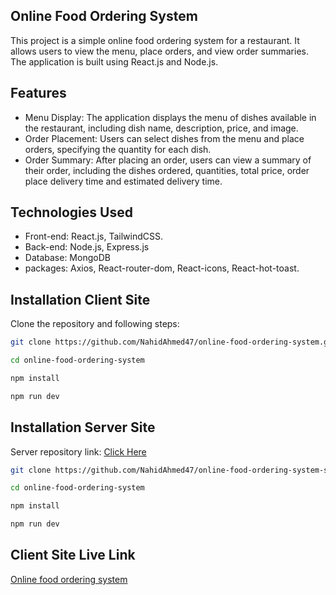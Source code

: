 ## Online Food Ordering System
This project is a simple online food ordering system for a restaurant. It allows users to view the menu, place orders, and view order summaries. The application is built using React.js and Node.js.

## Features
- Menu Display: The application displays the menu of dishes available in the restaurant, including dish name, description, price, and image.
- Order Placement: Users can select dishes from the menu and place orders, specifying the quantity for each dish.
- Order Summary: After placing an order, users can view a summary of their order, including the dishes ordered, quantities, total price, order place delivery time and estimated delivery time.

## Technologies Used
- Front-end: React.js, TailwindCSS.
- Back-end: Node.js, Express.js
- Database: MongoDB
- packages: Axios, React-router-dom, React-icons, React-hot-toast.

## Installation Client Site

Clone the repository and following steps:
```bash
git clone https://github.com/NahidAhmed47/online-food-ordering-system.git
```
```bash
cd online-food-ordering-system
```
```bash
npm install
```
```bash
npm run dev
```


## Installation Server Site

Server repository link: <a href="https://github.com/NahidAhmed47/online-food-ordering-system-server" target="_blank">Click Here</a>
```bash
git clone https://github.com/NahidAhmed47/online-food-ordering-system-server.git
```
```bash
cd online-food-ordering-system
```
```bash
npm install
```
```bash
npm run dev
```

## Client Site Live Link
<a href="https://online-food-ordering-system-client.netlify.app/" target="_blank">Online food ordering system</a>

